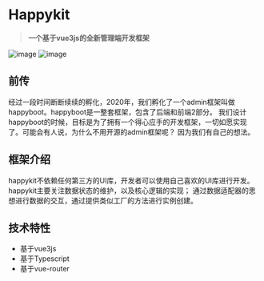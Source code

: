 # Happykit

> **一个基于vue3js的全新管理端开发框架**

![image](https://img.shields.io/npm/v/happykit) ![image](https://img.shields.io/github/last-commit/pumelotea/happykit)


## 前传
经过一段时间断断续续的孵化，2020年，我们孵化了一个admin框架叫做happyboot。happyboot是一整套框架，包含了后端和前端2部分。
我们设计happyboot的时候，目标是为了拥有一个得心应手的开发框架，一切如愿实现了。可能会有人说，为什么不用开源的admin框架呢？
因为我们有自己的想法。

## 框架介绍
happykit不依赖任何第三方的UI库，开发者可以使用自己喜欢的UI库进行开发。happykit主要关注数据状态的维护，以及核心逻辑的实现；
通过数据适配器的思想进行数据的交互，通过提供类似工厂的方法进行实例创建。

## 技术特性

- 基于vue3js
- 基于Typescript
- 基于vue-router



